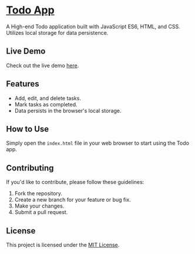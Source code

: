 # [Todo App](https://lokeshsharma19.github.io/Todo-web-app/)

A High-end Todo application built with JavaScript ES6, HTML, and CSS. Utilizes local storage for data persistence.

## Live Demo

Check out the live demo [here](https://lokeshsharma19.github.io/Todo-web-app/).

## Features

- Add, edit, and delete tasks.
- Mark tasks as completed.
- Data persists in the browser's local storage.

## How to Use

Simply open the `index.html` file in your web browser to start using the Todo app.


## Contributing

If you'd like to contribute, please follow these guidelines:
1. Fork the repository.
2. Create a new branch for your feature or bug fix.
3. Make your changes.
4. Submit a pull request.

## License

This project is licensed under the [MIT License](LICENSE).

